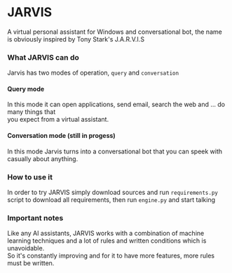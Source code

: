 # JARVIS
A virtual personal assistant for Windows and conversational bot, the name is obviously inspired by Tony Stark's J.A.R.V.I.S

### What JARVIS can do
Jarvis has two modes of operation, `query` and `conversation` <br>
#### Query mode
In this mode it can open applications, send email, search the web and ...  do many things that <br>
you expect from a virtual assistant.

#### Conversation mode (still in progess)
In this mode Jarvis turns into a conversational bot that you can speek with casually about anything. 

### How to use it
In order to try JARVIS simply download sources and run `requirements.py` script to download all requirements, then run `engine.py` and start talking

### Important notes
Like any AI assistants, JARVIS works with a combination of machine learning techniques and a lot of rules and written conditions which is unavoidable. <br>
So it's constantly improving and for it to have more features, more rules must be written.

